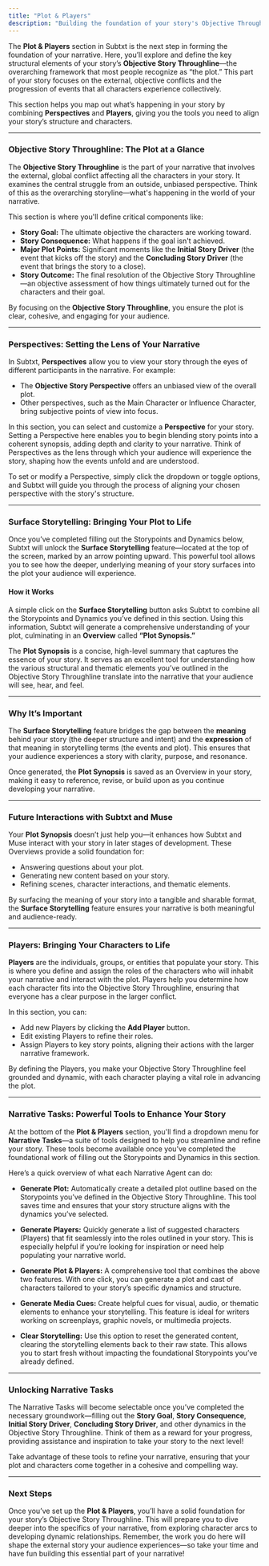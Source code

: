 ```yaml
---
title: "Plot & Players"
description: "Building the foundation of your story's Objective Throughline"
---
```


The **Plot & Players** section in Subtxt is the next step in forming the foundation of your narrative. Here, you’ll explore and define the key structural elements of your story’s **Objective Story Throughline**—the overarching framework that most people recognize as “the plot.” This part of your story focuses on the external, objective conflicts and the progression of events that all characters experience collectively.

This section helps you map out what’s happening in your story by combining **Perspectives** and **Players**, giving you the tools you need to align your story’s structure and characters. 

---

### **Objective Story Throughline: The Plot at a Glance**

The **Objective Story Throughline** is the part of your narrative that involves the external, global conflict affecting all the characters in your story. It examines the central struggle from an outside, unbiased perspective. Think of this as the overarching storyline—what's happening in the world of your narrative.

This section is where you'll define critical components like:

- **Story Goal:** The ultimate objective the characters are working toward.  
- **Story Consequence:** What happens if the goal isn't achieved.  
- **Major Plot Points:** Significant moments like the **Initial Story Driver** (the event that kicks off the story) and the **Concluding Story Driver** (the event that brings the story to a close).  
- **Story Outcome:** The final resolution of the Objective Story Throughline—an objective assessment of how things ultimately turned out for the characters and their goal.

By focusing on the **Objective Story Throughline**, you ensure the plot is clear, cohesive, and engaging for your audience.

---

### **Perspectives: Setting the Lens of Your Narrative**

In Subtxt, **Perspectives** allow you to view your story through the eyes of different participants in the narrative. For example:

- The **Objective Story Perspective** offers an unbiased view of the overall plot.
- Other perspectives, such as the Main Character or Influence Character, bring subjective points of view into focus.

In this section, you can select and customize a **Perspective** for your story. Setting a Perspective here enables you to begin blending story points into a coherent synopsis, adding depth and clarity to your narrative. Think of Perspectives as the lens through which your audience will experience the story, shaping how the events unfold and are understood.

To set or modify a Perspective, simply click the dropdown or toggle options, and Subtxt will guide you through the process of aligning your chosen perspective with the story's structure.

---

### **Surface Storytelling: Bringing Your Plot to Life**

Once you’ve completed filling out the Storypoints and Dynamics below, Subtxt will unlock the **Surface Storytelling** feature—located at the top of the screen, marked by an arrow pointing upward. This powerful tool allows you to see how the deeper, underlying meaning of your story surfaces into the plot your audience will experience. 

#### **How it Works**

A simple click on the **Surface Storytelling** button asks Subtxt to combine all the Storypoints and Dynamics you’ve defined in this section. Using this information, Subtxt will generate a comprehensive understanding of your plot, culminating in an **Overview** called **“Plot Synopsis.”** 

The **Plot Synopsis** is a concise, high-level summary that captures the essence of your story. It serves as an excellent tool for understanding how the various structural and thematic elements you’ve outlined in the Objective Story Throughline translate into the narrative that your audience will see, hear, and feel. 

---

### **Why It’s Important**

The **Surface Storytelling** feature bridges the gap between the **meaning** behind your story (the deeper structure and intent) and the **expression** of that meaning in storytelling terms (the events and plot). This ensures that your audience experiences a story with clarity, purpose, and resonance. 

Once generated, the **Plot Synopsis** is saved as an Overview in your story, making it easy to reference, revise, or build upon as you continue developing your narrative.

---

### **Future Interactions with Subtxt and Muse**

Your **Plot Synopsis** doesn’t just help you—it enhances how Subtxt and Muse interact with your story in later stages of development. These Overviews provide a solid foundation for:

- Answering questions about your plot.  
- Generating new content based on your story.  
- Refining scenes, character interactions, and thematic elements.  

By surfacing the meaning of your story into a tangible and sharable format, the **Surface Storytelling** feature ensures your narrative is both meaningful and audience-ready. 

---

### **Players: Bringing Your Characters to Life**

**Players** are the individuals, groups, or entities that populate your story. This is where you define and assign the roles of the characters who will inhabit your narrative and interact with the plot. Players help you determine how each character fits into the Objective Story Throughline, ensuring that everyone has a clear purpose in the larger conflict.

In this section, you can:

- Add new Players by clicking the **Add Player** button.
- Edit existing Players to refine their roles.
- Assign Players to key story points, aligning their actions with the larger narrative framework.

By defining the Players, you make your Objective Story Throughline feel grounded and dynamic, with each character playing a vital role in advancing the plot.

---

### **Narrative Tasks: Powerful Tools to Enhance Your Story**

At the bottom of the **Plot & Players** section, you'll find a dropdown menu for **Narrative Tasks**—a suite of tools designed to help you streamline and refine your story. These tools become available once you’ve completed the foundational work of filling out the Storypoints and Dynamics in this section.

Here’s a quick overview of what each Narrative Agent can do:

- **Generate Plot:** Automatically create a detailed plot outline based on the Storypoints you’ve defined in the Objective Story Throughline. This tool saves time and ensures that your story structure aligns with the dynamics you’ve selected.

- **Generate Players:** Quickly generate a list of suggested characters (Players) that fit seamlessly into the roles outlined in your story. This is especially helpful if you’re looking for inspiration or need help populating your narrative world.

- **Generate Plot & Players:** A comprehensive tool that combines the above two features. With one click, you can generate a plot and cast of characters tailored to your story’s specific dynamics and structure.

- **Generate Media Cues:** Create helpful cues for visual, audio, or thematic elements to enhance your storytelling. This feature is ideal for writers working on screenplays, graphic novels, or multimedia projects.

- **Clear Storytelling:** Use this option to reset the generated content, clearing the storytelling elements back to their raw state. This allows you to start fresh without impacting the foundational Storypoints you’ve already defined.

---

### **Unlocking Narrative Tasks**

The Narrative Tasks will become selectable once you’ve completed the necessary groundwork—filling out the **Story Goal**, **Story Consequence**, **Initial Story Driver**, **Concluding Story Driver**, and other dynamics in the Objective Story Throughline. Think of them as a reward for your progress, providing assistance and inspiration to take your story to the next level!

Take advantage of these tools to refine your narrative, ensuring that your plot and characters come together in a cohesive and compelling way.

---

### **Next Steps**

Once you’ve set up the **Plot & Players**, you’ll have a solid foundation for your story’s Objective Story Throughline. This will prepare you to dive deeper into the specifics of your narrative, from exploring character arcs to developing dynamic relationships. Remember, the work you do here will shape the external story your audience experiences—so take your time and have fun building this essential part of your narrative!